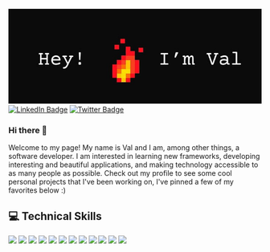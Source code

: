 [![Val's GitHub Banner](./assets/fire2.jpg)](https://valerikozarev.github.io/)
[![LinkedIn Badge](https://img.shields.io/badge/LinkedIn-Profile-informational?style=flat&logo=linkedin&logoColor=white&color=0D76A8)](https://www.linkedin.com/in/valeri-kozarev/)
[![Twitter Badge](https://img.shields.io/badge/Twitter-Profile-informational?style=flat&logo=twitter&logoColor=white&color=1CA2F1)](https://twitter.com/ValKozarev)

### Hi there 👋


Welcome to my page! My name is Val and I am, among other things, a software developer. I am interested in learning new frameworks, developing interesting and beautiful applications, and making technology accessible to as many people as possible. Check out my profile to see some cool personal projects that I've been working on, I've pinned a few of my favorites below :)

## :computer: Technical Skills
![](https://img.shields.io/badge/Code-Python-informational?style=flat&logo=python&logoColor=white&color=ffcf3c)
![](https://img.shields.io/badge/Code-C%20Sharp-informational?style=flat&logo=csharp&logoColor=white&color=9e74d9)
![](https://img.shields.io/badge/Code-Ruby%20on%20Rails-informational?style=flat&logo=rubyonrails&logoColor=white&color=cc0000)
![](https://img.shields.io/badge/Code-Vue.js-informational?style=flat&logo=vue.js&logoColor=white&color=3fb984)
![](https://img.shields.io/badge/Code-TypeScript-informational?style=flat&logo=typescript&logoColor=white&color=2d79c7)
![](https://img.shields.io/badge/Code-Angular-informational?style=flat&logo=angular&logoColor=white&color=dd0031)
![](https://img.shields.io/badge/Code-HTML-informational?style=flat&logo=html5&logoColor=white&color=e44c24)
![](https://img.shields.io/badge/Version%20Control-Git-informational?style=flat&logo=git&logoColor=white&color=000000)
![](https://img.shields.io/badge/Tech-AWS-informational?style=flat&logo=amazonaws&logoColor=white&color=ff9a00)
![](https://img.shields.io/badge/Style-CSS-informational?style=flat&logo=css3&logoColor=white&color=006eba)
![](https://img.shields.io/badge/Code-R-informational?style=flat&logo=r&logoColor=white&color=1f65b8)
![](https://img.shields.io/badge/Code-Java-informational?style=flat&logo=java&logoColor=white&color=e76f00)
